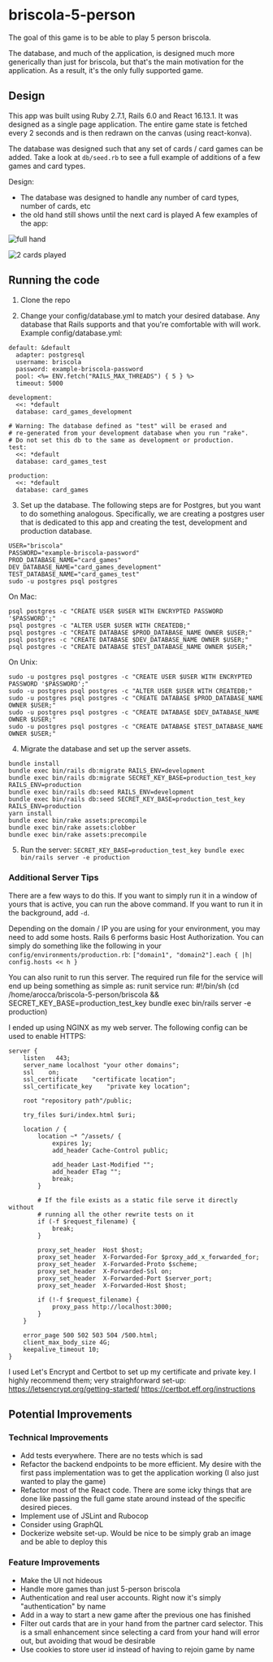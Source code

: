 # briscola-5-person
The goal of this game is to be able to play 5 person briscola.

The database, and much of the application, is designed much more generically than just for briscola, but that's the main motivation for the application. As a result, it's the only fully supported game.

## Design
This app was built using Ruby 2.7.1, Rails 6.0 and React 16.13.1. It was designed as a single page application. The entire game state is fetched every 2 seconds and is then redrawn on the canvas (using react-konva).

The database was designed such that any set of cards / card games can be added. Take a look at `db/seed.rb` to see a full example of additions of a few games and card types.

Design:
- The database was designed to handle any number of card types, number of cards, etc
- the old hand still shows until the next card is played
A few examples of the app:

![full hand](full&#32;hand.png)

![2 cards played](2&#32;cards&#32;played.png)

## Running the code
1. Clone the repo

2. Change your config/database.yml to match your desired database. Any database that Rails supports and that you're comfortable with will work. Example config/database.yml:
```
default: &default
  adapter: postgresql
  username: briscola
  password: example-briscola-password
  pool: <%= ENV.fetch("RAILS_MAX_THREADS") { 5 } %>
  timeout: 5000

development:
  <<: *default
  database: card_games_development

# Warning: The database defined as "test" will be erased and
# re-generated from your development database when you run "rake".
# Do not set this db to the same as development or production.
test:
  <<: *default
  database: card_games_test

production:
  <<: *default
  database: card_games
```

3. Set up the database. The following steps are for Postgres, but you want to do something analogous. Specifically, we are creating a postgres user that is dedicated to this app and creating the test, development and production database.
```
USER="briscola"
PASSWORD="example-briscola-password"
PROD_DATABASE_NAME="card_games"
DEV_DATABASE_NAME="card_games_development"
TEST_DATABASE_NAME="card_games_test"
sudo -u postgres psql postgres
```
On Mac:
```
psql postgres -c "CREATE USER $USER WITH ENCRYPTED PASSWORD '$PASSWORD';"
psql postgres -c "ALTER USER $USER WITH CREATEDB;"
psql postgres -c "CREATE DATABASE $PROD_DATABASE_NAME OWNER $USER;"
psql postgres -c "CREATE DATABASE $DEV_DATABASE_NAME OWNER $USER;"
psql postgres -c "CREATE DATABASE $TEST_DATABASE_NAME OWNER $USER;"
```
On Unix:
```
sudo -u postgres psql postgres -c "CREATE USER $USER WITH ENCRYPTED PASSWORD '$PASSWORD';"
sudo -u postgres psql postgres -c "ALTER USER $USER WITH CREATEDB;"
sudo -u postgres psql postgres -c "CREATE DATABASE $PROD_DATABASE_NAME OWNER $USER;"
sudo -u postgres psql postgres -c "CREATE DATABASE $DEV_DATABASE_NAME OWNER $USER;"
sudo -u postgres psql postgres -c "CREATE DATABASE $TEST_DATABASE_NAME OWNER $USER;"
```

4. Migrate the database and set up the server assets.
```
bundle install
bundle exec bin/rails db:migrate RAILS_ENV=development
bundle exec bin/rails db:migrate SECRET_KEY_BASE=production_test_key RAILS_ENV=production
bundle exec bin/rails db:seed RAILS_ENV=development
bundle exec bin/rails db:seed SECRET_KEY_BASE=production_test_key RAILS_ENV=production
yarn install
bundle exec bin/rake assets:precompile
bundle exec bin/rake assets:clobber
bundle exec bin/rake assets:precompile
```

5. Run the server: `SECRET_KEY_BASE=production_test_key bundle exec bin/rails server -e production`

### Additional Server Tips

There are a few ways to do this. If you want to simply run it in a window of yours that is active, you can run the above command. If you want to run it in the background, add `-d`.

Depending on the domain / IP you are using for your environment, you may need to add some hosts. Rails 6 performs basic Host Authorization. You can simply do something like the following in your `config/environments/production.rb`:
`["domain1", "domain2"].each { |h| config.hosts << h }`

You can also runit to run this server. The required run file for the service will end up being something as simple as:
runit service run:
#!/bin/sh
(cd /home/arocca/briscola-5-person/briscola && SECRET_KEY_BASE=production_test_key bundle exec bin/rails server -e production)

I ended up using NGINX as my web server. The following config can be used to enable HTTPS:
```
server {
    listen   443;
    server_name localhost "your other domains";
    ssl    on;
    ssl_certificate    "certificate location";
    ssl_certificate_key    "private key location";

    root "repository path"/public;

    try_files $uri/index.html $uri;

    location / {
        location ~* ^/assets/ {
            expires 1y;
            add_header Cache-Control public;

            add_header Last-Modified "";
            add_header ETag "";
            break;
        }

        # If the file exists as a static file serve it directly without
        # running all the other rewrite tests on it
        if (-f $request_filename) {
            break;
        }

        proxy_set_header  Host $host;
        proxy_set_header  X-Forwarded-For $proxy_add_x_forwarded_for;
        proxy_set_header  X-Forwarded-Proto $scheme;
        proxy_set_header  X-Forwarded-Ssl on;
        proxy_set_header  X-Forwarded-Port $server_port;
        proxy_set_header  X-Forwarded-Host $host;

        if (!-f $request_filename) {
            proxy_pass http://localhost:3000;
        }
    }

    error_page 500 502 503 504 /500.html;
    client_max_body_size 4G;
    keepalive_timeout 10;
}
```
I used Let's Encrypt and Certbot to set up my certificate and private key. I highly recommend them; very straighforward set-up:
https://letsencrypt.org/getting-started/
https://certbot.eff.org/instructions

## Potential Improvements
### Technical Improvements
- Add tests everywhere. There are no tests which is sad
- Refactor the backend endpoints to be more efficient. My desire with the first pass implementation was to get the application working (I also just wanted to play the game)
- Refactor most of the React code. There are some icky things that are done like passing the full game state around instead of the specific desired pieces.
- Implement use of JSLint and Rubocop
- Consider using GraphQL
- Dockerize website set-up. Would be nice to be simply grab an image and be able to deploy this

### Feature Improvements
- Make the UI not hideous
- Handle more games than just 5-person briscola
- Authentication and real user accounts. Right now it's simply "authentication" by name
- Add in a way to start a new game after the previous one has finished
- Filter out cards that are in your hand from the partner card selector. This is a small enhancement since selecting a card from your hand will error out, but avoiding that woud be desirable
- Use cookies to store user id instead of having to rejoin game by name

